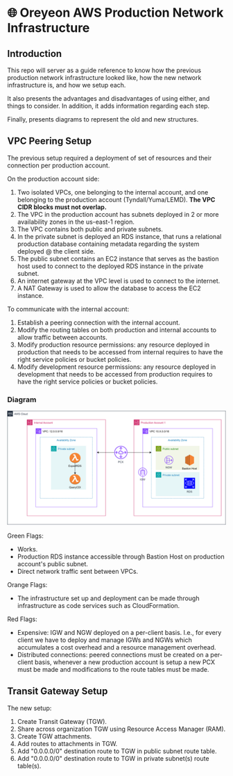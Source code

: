 # 🌐 Oreyeon AWS Production Network Infrastructure

## Introduction
This repo will server as a guide reference to know how the previous production network infrastructure looked like, how the new network infrastructure is, and how we setup each.

It also presents the advantages and disadvantages of using either, and things to consider. In addition, it adds information regarding each step.

Finally, presents diagrams to represent the old and new structures.

## VPC Peering Setup
The previous setup required a deployment of set of resources and their connection per production account.

On the production account side:

1. Two isolated VPCs, one belonging to the internal account, and one belonging to the production account (Tyndall/Yuma/LEMD). **The VPC CIDR blocks must not overlap.**
2. The VPC in the production account has subnets deployed in 2 or more availability zones in the us-east-1 region.
3. The VPC contains both public and private subnets.
4. In the private subnet is deployed an RDS instance, that runs a relational production database containing metadata regarding the system deployed @ the client side.
5. The public subnet contains an EC2 instance that serves as the bastion host used to connect to the deployed RDS instance in the private subnet.
6. An internet gateway at the VPC level is used to connect to the internet.
7. A NAT Gateway is used to allow the database to access the EC2 instance.

To communicate with the internal account:
1. Establish a peering connection with the internal account.
2. Modify the routing tables on both production and internal accounts to allow traffic between accounts.
3. Modify production resource permissions: any resource deployed in production that needs to be accessed from internal requires to have the right service policies or bucket policies.
4. Modify development resource permissions: any resource deployed in development that needs to be accessed from production requires to have the right service policies or bucket policies.

### Diagram

![VPC Peering Diagram](./diagrams/VPC%20Peering%20Network%20Diagram.svg)


Green Flags:
- Works.
- Production RDS instance accessible through Bastion Host on production account's public subnet.
- Direct network traffic sent between VPCs.

Orange Flags:
- The infrastructure set up and deployment can be made through infrastructure as code services such as CloudFormation.

Red Flags:
- Expensive: IGW and NGW deployed on a per-client basis. I.e., for every client we have to deploy and manage IGWs and NGWs which accumulates a cost overhead and a resource management overhead.
- Distributed connections: peered connections must be created on a per-client basis, whenever a new production account is setup a new PCX must be made and modifications to the route tables must be made.


## Transit Gateway Setup

The new setup:
1. Create Transit Gateway (TGW).
2. Share across organization TGW using Resource Access Manager (RAM).
3. Create TGW attachments.
4. Add routes to attachments in TGW.
5. Add "0.0.0.0/0" destination route to TGW in public subnet route table.
6. Add "0.0.0.0/0" destination route to TGW in private subnet(s) route table(s).
